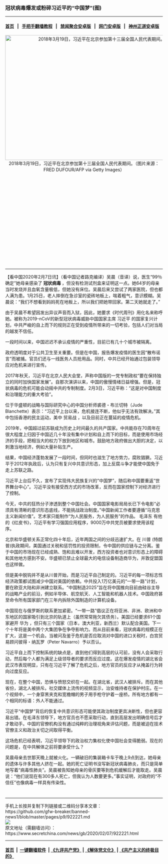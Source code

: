 ### 冠状病毒爆发或粉碎习近平的“中国梦”(图)
------------------------

#### [首页](https://github.com/gfw-breaker/banned-news1/blob/master/README.md) &nbsp;&nbsp;|&nbsp;&nbsp; [手把手翻墙教程](https://github.com/gfw-breaker/guides/wiki) &nbsp;&nbsp;|&nbsp;&nbsp; [禁闻聚合安卓版](https://github.com/gfw-breaker/bn-android) &nbsp;&nbsp;|&nbsp;&nbsp; [网门安卓版](https://github.com/oGate2/oGate) &nbsp;&nbsp;|&nbsp;&nbsp; [神州正道安卓版](https://github.com/SzzdOgate/update) 



<div class="article_right" style="fone-color:#000">
 <p style="text-align: center;">
  <img alt="2018年3月19日，习近平在北京参加第十三届全国人民代表期间。" src="https://img3.secretchina.com/pic/2020/2-7/p2621851a397717234-ss.jpg" style="height:400px; width:600px"/>
  <br>
   2018年3月19日，习近平在北京参加第十三届全国人民代表期间。（图片来源：FRED DUFOUR/AFP via Getty Images）
   <span id="hideid" name="hideid" style="color:red;display:none;">
    <span href="https://www.secretchina.com">
    </span>
   </span>
  </br>
 </p>
 <div id="txt-mid1-t21-2017">
  <ins class="adsbygoogle" data-ad-client="ca-pub-1276641434651360" data-ad-slot="2451032099" style="display:inline-block;width:336px;height:280px">
  </ins>
  

---


  </div>
 </div>
 <p>
  【看中国2020年2月7日讯】（看中国记者路克编译）吴晨（音译）说，医生“99％确定”她母亲感染了
  <strong>
   冠状病毒
  </strong>
  ，但没有检测试剂盒来证明这一点。她64岁的母亲当时发烧并且血氧含量极低，但她没有床位。吴晨后来又尝试了两家医院，但也都人满为患。1月25日，老人摔倒在急诊室的瓷砖地板上，喘着粗气，意识模糊。吴晨说：“我们不想看到妈妈死在地板上，所以我们把她带回家。第二天她就走了。”
  <span id="hideid" name="hideid" style="color:red;display:none;">
   <span href="https://www.secretchina.com">
   </span>
  </span>
 </p>
 <p>
  由于吴晨不希望因发出异议声音而入狱，因此，她要求《时代周刊》用化名来称呼她。被称为2019-nCoV的新型冠状病毒威胁中国国家主席
  <span href="https://www.secretchina.com/news/gb/tag/习近平" target="_blank">
   习近平
  </span>
  的国家复兴计划，中共严峻的自上而下的规则正在受到疫情所带来的一切考验，包括人们对当局的越发不信任。
 </p>
 <p>
  一段时间以来，中国迟迟不承认疫情的严重性，目前已有几十个城市被隔离。
 </p>
 <p>
  政府透明度对于公共卫生至关重要。但是在中国，报告爆发疫情的医生因“散布谣言”而被捕。官员们还与一线医务人员抢用品。同时，中共已经开始通过包装领导应对危机来进行宣传。
 </p>
 <p>
  2017年秋天，习近平在北京人民大会堂，声称中国版的一党专制政权“要在保持独立的同时加快国家发展”。自那次演讲以来，中国的傲慢情绪日益增强。但是，冠状病毒的危机可能会动摇中共的专制制度。2月3日，习近平称：“这是对中国制度和治理能力的重大考验”。
 </p>
 <p>
  位于华盛顿的战略与国际研究中心的中国分析师裘德・布兰切特（Jude Blanchette）表示：“习近平上台以来，危机接连不断，他似乎无法有效解决。”其中包括香港的民主运动，美中
  <span href="https://www.secretchina.com/news/gb/tag/贸易战" target="_blank">
   贸易战
  </span>
  ，以及目前正在蔓延的疫情危机。
 </p>
 <p>
  2019年，中国超过前苏联成为历史上时间最久的共产国家。中共能存在70周年在很大程度上归因于中国近几十年没有集中计划和自上而下的目标，而是使用市场经济的手段，把相当大的权力下放到地区和城市。鼓励地方政府做出大胆的决定，以刺激当地经济，例如大量补贴生产。
 </p>
 <p>
  结果，中国经济蓬勃发展了一段时间，但同时也滋生了地方势力，腐败猖獗。习近平于2012年执政后，认为只有复兴中共意识形态，加上反腐斗争才能使中国免于走上苏联之路。
 </p>
 <p>
  习近平上台后不久，宣布了实现伟大民族复兴的“中国梦”，随后称中国要重返“世界舞台中心”。习近平没有接受西方式的市场改革，反而在国家控制下对经济进行了控制。
 </p>
 <p>
  今天，中共的狂热分子渗透到整个中国社会。中国国家电影局局长已下令电影“必须具有清晰的意识形态底线，不能挑战政治制度。”中国新闻工作者要遵循“马克思主义新闻价值”。艺术家只能制作“为人民服务，为人民服务”的作品。
  <span href="https://www.secretchina.com/news/gb/tag/毛泽东" target="_blank">
   毛泽东
  </span>
  有他的《红皮书》，习近平有学习强国应用程序，9000万中共党员被要求使用该程序。
 </p>
 <p>
  北京和华盛顿关系正常化四十年后，近年两国之间的分歧迅速扩大。在
  <span href="https://www.secretchina.com/news/gb/tag/川普" target="_blank">
   川普
  </span>
  (特朗普)执政期间，美国通过关税和惩罚性的投资限制，令中国的供应链与之分离。鉴于中国的市场现在已经成熟、饱和且难以开发，西方投资者也对意识形态上的障碍和其他地方感到不安。华盛顿已禁止全球最大的电信设备制造商华为，并敦促盟国也这样做。
 </p>
 <p>
  但是美中脱钩并不是从川普开始，而是习近平自己制定的。习近平的每一项标志性经济政策都试图减少中国对美国的依赖。中共投入1万亿美元的“一带一路”计划，要在欧亚大陆和非洲建立联系。“中国制造2025”旨在将中国推向目前由硅谷主导的战略产业的前沿，例如半导体、航空航天、人工智能和机器人技术。中国政府甚至命令所有国家部门在三年内拆除外国制造的计算机设备。
 </p>
 <p>
  中国现在与俄罗斯的联系更加紧密。“一带一路”倡议正在将亚洲、非洲、欧洲和中东地区的国家吸引到北京的轨道上（虽然常常拖欠其债务）。美国已经要求61个国家避开
  <span href="https://www.secretchina.com/news/gb/tag/华为" target="_blank">
   华为
  </span>
  ，但只有三个国家（日本，澳大利亚，新西兰）默认配合美国。下一个十年将是美中两个大集团争在争夺影响力。而从目前来看，冠状病毒的规模正在扩大，这是一个机会。当被问及鉴于危机是否应取消对中国的进口关税时，白宫贸易顾问彼得・纳瓦罗（Peter Navarro）予以否认。
 </p>
 <p>
  习近平自上而下控制系统的缺点是，直到他们得到高层的认可前，没有人会采取行动，然后每个人都为满足上级领导者的要求而反应过度。这在爆发疫情的湖北省会武汉市表现明显，只有在习近平了解了危机之后，地方官员的反应才从掩盖行为转向过度反应。
 </p>
 <p>
  现在，在整个中国，恐惧与愤怒交织在一起。在湖北省，武汉人被排斥。而在其他省份，湖北人被排斥。社交媒体上流传的视频显示，治安维持者在保护村庄。在一个视频中，一个身穿黑夹克和宽檐帽的男子用手枪守护着一座桥。所有地方都有一个相同的标语：外人不能通过。
 </p>
 <p>
  习近平“中国梦”背后的恢复中共意识形态可能使其政治制度更具决断性，但也更容易出错。在毛泽东领导下，地方官员也不愿采取行动，直到高层发出明确信号后才才敢动手。中国的官僚机构没有通过纯粹的治理视角来评估问题，而是被迫在技术官僚主义和政治关切之间取得平衡。
 </p>
 <p>
  这场危机已经表明，习近平领导下的政治权力集权化使中国社会变得脆弱。现在的问题是，在中共解体之前将要承受什么？
 </p>
 <p>
  吴晨母亲去世那天晚上就被火化。一辆破旧的集装箱卡车于晚上9点到达，她母亲的遗体与许多其他人挤在一起。她的死亡证明书没写新冠状病毒肺炎，而只是简单地写着“病毒性肺炎”。吴晨被告知她母亲的骨灰要等到危机缓解后才能取走。吴晨说：“他们说现在有300多人死亡，但我认为人数要更多。”事实证明，对政府的“不信任”也像病毒一样具有传染性。
  <center>
   <div>
    <div id="txt-mid2-t22-2017" style="display: block;  max-height: 351px;  overflow: hidden;">
     <div id="SC-21xxx">
     </div>
     <ins class="adsbygoogle" data-ad-client="ca-pub-1276641434651360" data-ad-format="auto" data-ad-slot="4301710469" data-full-width-responsive="true" style="display:block">
     </ins>
    </div>
   </div>
  </center>
  <div style="padding-top:12px;">
  </div>
 </p>
</div>

<hr/>
手机上长按并复制下列链接或二维码分享本文章：<br/>
https://github.com/gfw-breaker/banned-news1/blob/master/pages/p9/922221.md <br/>
<a href='https://github.com/gfw-breaker/banned-news1/blob/master/pages/p9/922221.md'><img src='https://github.com/gfw-breaker/banned-news1/blob/master/pages/p9/922221.md.png'/></a> <br/>
原文地址（需翻墙访问）：https://www.secretchina.com/news/gb/2020/02/07/922221.html


------------------------
#### [首页](https://github.com/gfw-breaker/banned-news1/blob/master/README.md) &nbsp;|&nbsp; [一键翻墙软件](https://github.com/gfw-breaker/nogfw/blob/master/README.md) &nbsp;| [《九评共产党》](https://github.com/gfw-breaker/9ping.md/blob/master/README.md#九评之一评共产党是什么) | [《解体党文化》](https://github.com/gfw-breaker/jtdwh.md/blob/master/README.md) | [《共产主义的终极目的》](https://github.com/gfw-breaker/gczydzjmd.md/blob/master/README.md)


<img src='http://gfw-breaker.win/banned-news/pages/p9/922221.md' width='0px' height='0px'/>